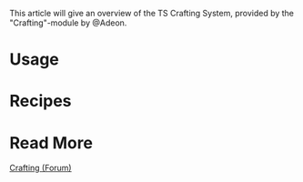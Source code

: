 This article will give an overview of the TS Crafting System, provided by the "Crafting"-module by @Adeon.

# Usage

# Recipes

# Read More
[Crafting (Forum)](http://forum.movingblocks.net/threads/crafting.247/)